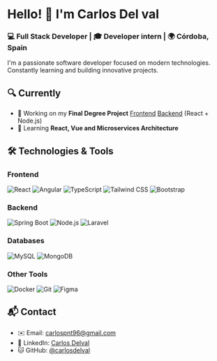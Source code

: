 # Hello! 👋 I'm Carlos Del val

### 💻 Full Stack Developer | 🎓 Developer intern | 🌍 Córdoba, Spain

I'm a passionate software developer focused on modern technologies. Constantly learning and building innovative projects.

## 🔍 Currently

- 🔭 Working on my **Final Degree Project** [Frontend](https://github.com/carlosdelval/Opticlick_React_Front) [Backend](https://github.com/carlosdelval/Opticlick_React_Back) (React + Node.js)
- 🌱 Learning **React, Vue and Microservices Architecture**

## 🛠 Technologies & Tools

### Frontend
![React](https://img.shields.io/badge/-React-61DAFB?logo=react&logoColor=white&style=flat)
![Angular](https://img.shields.io/badge/-Angular-DD0031?logo=angular&logoColor=white&style=flat)
![TypeScript](https://img.shields.io/badge/-TypeScript-3178C6?logo=typescript&logoColor=white&style=flat)
![Tailwind CSS](https://img.shields.io/badge/-Tailwind_CSS-38B2AC?logo=tailwind-css&logoColor=white&style=flat)
![Bootstrap](https://img.shields.io/badge/-Bootstrap-7952B3?logo=bootstrap&logoColor=white&style=flat)

### Backend
![Spring Boot](https://img.shields.io/badge/-Spring_Boot-6DB33F?logo=spring&logoColor=white&style=flat)
![Node.js](https://img.shields.io/badge/-Node.js-339933?logo=node.js&logoColor=white&style=flat)
![Laravel](https://img.shields.io/badge/-Laravel-FF2D20?logo=laravel&logoColor=white&style=flat)

### Databases
![MySQL](https://img.shields.io/badge/-MySQL-4479A1?logo=mysql&logoColor=white&style=flat)
![MongoDB](https://img.shields.io/badge/-MongoDB-47A248?logo=mongodb&logoColor=white&style=flat)

### Other Tools
![Docker](https://img.shields.io/badge/-Docker-2496ED?logo=docker&logoColor=white&style=flat)
![Git](https://img.shields.io/badge/-Git-F05032?logo=git&logoColor=white&style=flat)
![Figma](https://img.shields.io/badge/-Figma-F24E1E?logo=figma&logoColor=white&style=flat)

## 📬 Contact

- ✉️ Email: [carlospnt96@gmail.com](mailto:carlospnt96@gmail.com)
- 💼 LinkedIn: [Carlos Delval](https://linkedin.com/in/carlos-delval)
- 🐱 GitHub: [@carlosdelval](https://github.com/carlosdelval)
